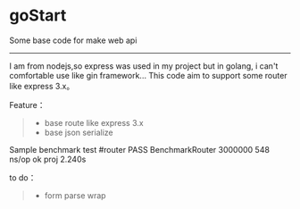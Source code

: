 # goStart
Some base code for make web api

------
I am from nodejs,so express was used in my project
but in golang, i can't comfortable use like gin framework... 
This code aim to support some router like express 3.x。


Feature：

> * base route like express 3.x
> * base json serialize

Sample benchmark test
 #router
PASS
BenchmarkRouter	 3000000	       548 ns/op
ok  	proj	2.240s

to do：

> * form parse wrap
